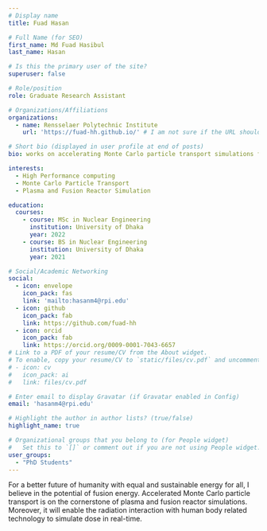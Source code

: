 ```yaml
---
# Display name
title: Fuad Hasan

# Full Name (for SEO)
first_name: Md Fuad Hasibul
last_name: Hasan

# Is this the primary user of the site?
superuser: false

# Role/position
role: Graduate Research Assistant

# Organizations/Affiliations
organizations:
  - name: Rensselaer Polytechnic Institute
    url: 'https://fuad-hh.github.io/' # I am not sure if the URL should go here

# Short bio (displayed in user profile at end of posts)
bio: works on accelerating Monte Carlo particle transport simulations for plasma and fusion reactor applications.

interests:
  - High Performance computing
  - Monte Carlo Particle Transport
  - Plasma and Fusion Reactor Simulation

education:
  courses:
    - course: MSc in Nuclear Engineering
      institution: University of Dhaka
      year: 2022
    - course: BS in Nuclear Engineering
      institution: University of Dhaka
      year: 2021

# Social/Academic Networking
social:
  - icon: envelope
    icon_pack: fas
    link: 'mailto:hasanm4@rpi.edu'
  - icon: github
    icon_pack: fab
    link: https://github.com/fuad-hh
  - icon: orcid
    icon_pack: fab
    link: https://orcid.org/0009-0001-7043-6657
# Link to a PDF of your resume/CV from the About widget.
# To enable, copy your resume/CV to `static/files/cv.pdf` and uncomment the lines below.
# - icon: cv
#   icon_pack: ai
#   link: files/cv.pdf

# Enter email to display Gravatar (if Gravatar enabled in Config)
email: 'hasanm4@rpi.edu'

# Highlight the author in author lists? (true/false)
highlight_name: true

# Organizational groups that you belong to (for People widget)
#   Set this to `[]` or comment out if you are not using People widget.
user_groups:
  - "PhD Students"
---
```


For a better future of humanity with equal and sustainable energy for all, I believe in the potential of fusion energy. Accelerated Monte Carlo particle transport is on the cornerstone of plasma and fusion reactor simulations. Moreover, it will enable the radiation interaction with human body related technology to simulate dose in real-time.
